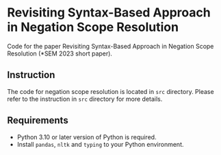 # Revisiting Syntax-Based Approach in Negation Scope Resolution

Code for the paper Revisiting Syntax-Based Approach in Negation Scope Resolution (*SEM 2023 short paper).

## Instruction
The code for negation scope resolution is located in `src` directory.
Please refer to the instruction in `src` directory for more details.

## Requirements
- Python 3.10 or later version of Python is required.
- Install `pandas`, `nltk` and `typing` to your Python environment.
